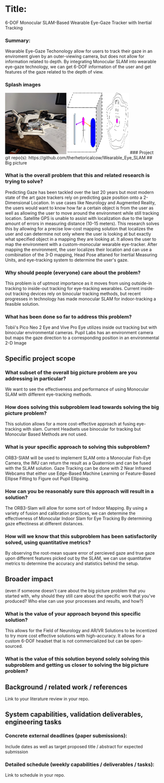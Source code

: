 # Title:
6-DOF Monocular SLAM-Based Wearable Eye-Gaze Tracker with Inertial Tracking 

### Summary:
Wearable Eye-Gaze Techonology allow for users to track their gaze in an enviroment given by an outer-viewing camera, but does not allow for information related to depth. By integrating Monocular SLAM into wearable eye-gaze technology, we can get 6-DOF information of the user and get features of the gaze related to the depth of view. 

### Splash images
<img src="PXL_20211004_130307024.jpg" width="200" height = "200"/>
<img src="usage.png" width="200" height = "200"/>
### Project git repo(s):
https://github.com/therhetoricalcow/Wearable_Eye_SLAM
## Big picture 

### What is the overall problem that this and related research is trying to solve?
Predicting Gaze has been tackled over the last 20 years but most modern state of the art gaze trackers rely on predicting gaze position onto a 2-Dimensional Location. In use cases like Neurology and Augmented Reality, the users would want to know how far a certain object is from the user as well as allowing the user to move around the environment while still tracking location. Satellite GPS is unable to assist with localization due to the large amount of errors in measuring distance (10-15 meters). This research solves this by allowing for a precise low-cost mapping solution that localizes the user and can determine not only where the user is looking at but exactly what specified object in a mapping they are looking at. It allows the user to map the environment with a custom-monocular wearable eye-tracker. After mapping the environment, the user localizes their location and can use a comibination of the 3-D mapping, Head Pose attaned for Inertial Measuring Units, and eye-tracking system to determine the user's gaze. 
### Why should people (everyone) care about the problem?
This problem is of uptmost importance as it moves from using outside-in tracking to inside-out tracking for eye-tracking wearables. Current inside-out tracking devices rely on binocular tracking methods, but recent progresses in technology has made monocular SLAM for indoor-tracking a feasible solution. 
### What has been done so far to address this problem?
Tobii's Pico Neo 2 Eye and Vive Pro Eye utilizes inside out tracking but with binocular environmental cameras. Pupil Labs has an environment camera but maps the gaze direction to a corresponding position in an environmental 2-D Image 
## Specific project scope
### What subset of the overall big picture problem are you addressing in particular?
We want to see the effectiveness and performance of using Monocular SLAM with different eye-tracking methods.
### How does solving this subproblem lead towards solving the big picture problem?
This solution allows for a more cost-effective approach at fusing eye-tracking with slam. Current Headsets use binocular for tracking but Monocular Based Methods are not used. 
### What is your specific approach to solving this subproblem?
ORB3-SlAM will be used to implement SLAM onto a Monocular Fish-Eye Camera, the IMU can return the result as a Quaternion and can be fused with the SLAM solution. Gaze Tracking can be done with 2 Near Infrared Webcams that either use Edge-Based Machine Learning or Feature-Based Ellipse Fitting to Figure out Pupil Ellipsing.
### How can you be reasonably sure this approach will result in a solution?
The ORB3-Slam will allow for some sort of Indoor Mapping. By using a variety of fusion and calibration practices, we can determine the effectiveness of Monocular Indoor Slam for Eye Tracking By determining gaze effectiness at different distances. 
### How will we know that this subproblem has been satisfactorily solved, using quantitative metrics?
By observing the root-mean square error of percieved gaze and true gaze upon different features picked out by the SLAM, we can use quantitative metrics to determine the accuracy and statistics behind the setup. 
## Broader impact
(even if someone doesn't care about the big picture problem that you started with, why should they still care about the specific work that you've produced?  Who else can use your processes and results, and how?)

### What is the value of your approach beyond this specific solution?
This allows for the Field of Neurology and AR/VR Solutions to be incentized to try more cost effective solutions with high-accuracy. It allows for a custom 6-DOF headset that is not commercialized but can be open-sourced. 
### What is the value of this solution beyond solely solving this subproblem and getting us closer to solving the big picture problem?

## Background / related work / references
Link to your literature review in your repo.

## System capabilities, validation deliverables, engineering tasks

### Concrete external deadlines (paper submissions):
Include dates as well as target proposed title / abstract for expected submission

### Detailed schedule (weekly capabilities / deliverables / tasks):
Link to schedule in your repo.
